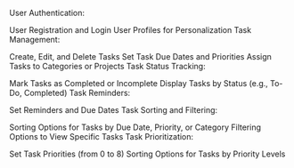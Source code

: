 User Authentication:

User Registration and Login
User Profiles for Personalization
Task Management:

Create, Edit, and Delete Tasks
Set Task Due Dates and Priorities
Assign Tasks to Categories or Projects
Task Status Tracking:

Mark Tasks as Completed or Incomplete
Display Tasks by Status (e.g., To-Do, Completed)
Task Reminders:

Set Reminders and Due Dates
Task Sorting and Filtering:

Sorting Options for Tasks by Due Date, Priority, or Category
Filtering Options to View Specific Tasks
Task Prioritization:

Set Task Priorities (from 0 to 8)
Sorting Options for Tasks by Priority Levels
